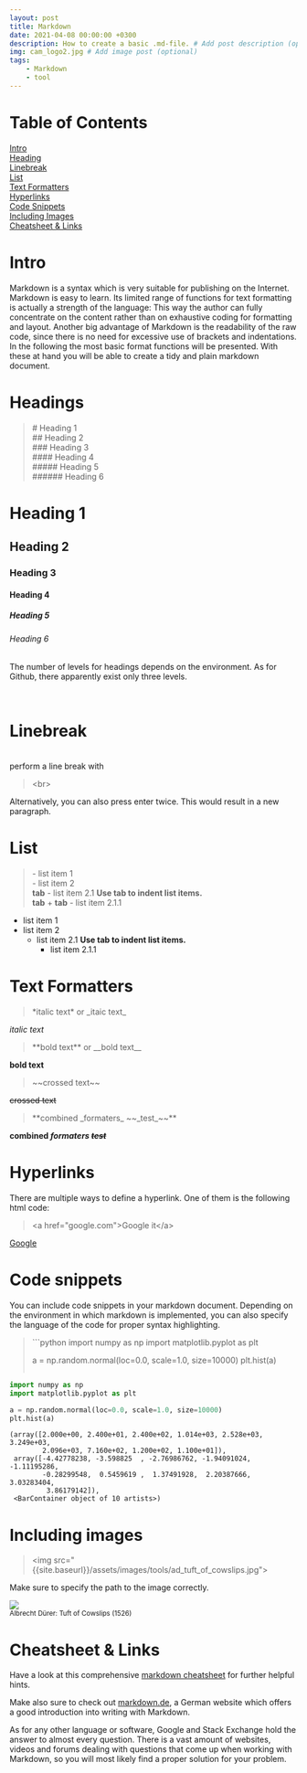 ```yaml
---
layout: post
title: Markdown
date: 2021-04-08 00:00:00 +0300
description: How to create a basic .md-file. # Add post description (optional)
img: cam_logo2.jpg # Add image post (optional)
tags:
    - Markdown
    - tool
---
```


# Table of Contents
[Intro](#intro)<br>
[Heading](#headings)<br>
[Linebreak](#linebreak)<br>
[List](#list)<br>
[Text Formatters](#text-formatters)<br>
[Hyperlinks](#hyperlinks)<br>
[Code Snippets](#code-snippets)<br>
[Including Images](#including-images)<br>
[Cheatsheet & Links](#cheatsheet-&-links)

# Intro

Markdown is a syntax which is very suitable for publishing on the Internet. Markdown is easy to learn. Its limited range of functions for text formatting is actually a strength of the language: This way the author can fully concentrate on the content rather than on exhaustive coding for formatting and layout. Another big advantage of Markdown is the readability of the raw code, since there is no need for excessive use of brackets and indentations.
In the following the most basic format functions will be presented. With these at hand you will be able to create a tidy and plain markdown document.



# Headings
>\# Heading 1 <br>
>\## Heading 2 <br>
>\### Heading 3 <br>
>\#### Heading 4 <br>
>\##### Heading 5 <br>
>\###### Heading 6 <br>


# Heading 1
## Heading 2
### Heading 3
#### Heading 4
##### Heading 5
###### Heading 6

The number of levels for headings depends on the environment. As for Github, there apparently exist only three levels.  

<br>

# Linebreak

<br> perform a line break with<br>

> \<br>

Alternatively, you can also press enter twice. This would result in a new paragraph.

# List

>\- list item 1<br>
>\- list item 2<br>
>**tab** \- list item 2.1 **Use tab to indent list items.**<br>
>**tab** + **tab**        \- list item 2.1.1

- list item 1
- list item 2
    - list item 2.1 **Use tab to indent list items.**<br>
        - list item 2.1.1

# Text Formatters

> \*italic text\* or \_itaic text\_

*italic text*

> \*\*bold text\*\* or \_\_bold text\_\_

**bold text**

> \~\~crossed text\~\~

~~crossed text~~

> \*\*combined \_formaters\_ \~\~\_test\_\~\~\*\*

**combined _formaters_ ~~_test_~~**<br>

# Hyperlinks

There are multiple ways to define a hyperlink. One of them is the following html code:

>\<a href="google.com"\>Google it\<\/a\>

<a href="google.com">Google</a>

# Code snippets

You can include code snippets in your markdown document. Depending on the environment in which markdown is implemented, you can also specify the language of the code for proper syntax highlighting.

>\```python
>import numpy as np
>import matplotlib.pyplot as plt
>
>a = np.random.normal(loc=0.0, scale=1.0, size=10000)
>plt.hist(a)
>```


```python
import numpy as np
import matplotlib.pyplot as plt

a = np.random.normal(loc=0.0, scale=1.0, size=10000)
plt.hist(a)
```

    (array([2.000e+00, 2.400e+01, 2.400e+02, 1.014e+03, 2.528e+03, 3.249e+03,
            2.096e+03, 7.160e+02, 1.200e+02, 1.100e+01]),
     array([-4.42778238, -3.598825  , -2.76986762, -1.94091024, -1.11195286,
            -0.28299548,  0.5459619 ,  1.37491928,  2.20387666,  3.03283404,
             3.86179142]),
     <BarContainer object of 10 artists>)


# Including images

>\<img src="{{site.baseurl}}/assets/images/tools/ad_tuft_of_cowslips.jpg">

Make sure to specify the path to the image correctly.

<img src="{{site.baseurl}}/assets/images/tools/ad_tuft_of_cowslips.jpg"><br>
<sub>Albrecht Dürer: Tuft of Cowslips (1526)</sub>

# Cheatsheet & Links
Have a look at this comprehensive <a href="https://github.com/adam-p/markdown-here/wiki/Markdown-Cheatsheet">markdown cheatsheet</a> for further helpful hints.

Make also sure to check out <a href="https://markdown.de/">markdown.de</a>, a German website which offers a good introduction into writing with Markdown.

As for any other language or software, Google and Stack Exchange hold the answer to almost every question. There is a vast amount of websites, videos and forums dealing with questions that come up when working with Markdown, so you will most likely find a proper solution for your problem.

